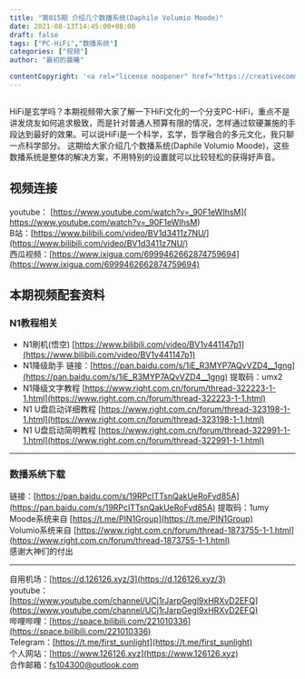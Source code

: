 ```yaml
---
title: "第015期 介绍几个数播系统(Daphile Volumio Moode)"
date: 2021-08-13T14:45:00+08:00
draft: false
tags: ["PC-HiFi","数播系统"]
categories: ["视频"]
author: "最初的晨曦"

contentCopyright: '<a rel="license noopener" href="https://creativecommons.org/licenses/by-nc-sa/4.0/deed.zh" target="_blank">本文章采用 CC BY-NC-SA 4.0 许可协议</a>'
---
```


![[](https://www.youtube.com/watch?v=_90F1eWIhsM)](../../images/015/0.jpg)

HiFi是玄学吗？本期视频带大家了解一下HiFi文化的一个分支PC-HiFi，重点不是讲发烧友如何追求极致，而是针对普通人预算有限的情况，怎样通过软硬兼施的手段达到最好的效果。可以说HiFi是一个科学，玄学，哲学融合的多元文化，我只聊一点科学部分。
这期给大家介绍几个数播系统(Daphile Volumio Moode)，这些数播系统是整体的解决方案，不用特别的设置就可以比较轻松的获得好声音。

## 视频连接

youtube： [https://www.youtube.com/watch?v=_90F1eWIhsM]( https://www.youtube.com/watch?v=_90F1eWIhsM)  
B站：[https://www.bilibili.com/video/BV1d3411z7NU/](https://www.bilibili.com/video/BV1d3411z7NU/)  
西瓜视频：[https://www.ixigua.com/6999462662874759694](https://www.ixigua.com/6999462662874759694)

## 本期视频配套资料

### N1教程相关

- N1刷机(悟空)
	[https://www.bilibili.com/video/BV1v441147p1](https://www.bilibili.com/video/BV1v441147p1)
- N1降级助手
	链接：[https://pan.baidu.com/s/1iE_R3MYP7AQvVZD4__1gng](https://pan.baidu.com/s/1iE_R3MYP7AQvVZD4__1gng)  提取码：umx2
- N1降级文字教程
	[https://www.right.com.cn/forum/thread-322223-1-1.html](https://www.right.com.cn/forum/thread-322223-1-1.html)
- N1 U盘启动详细教程
	[https://www.right.com.cn/forum/thread-323198-1-1.html](https://www.right.com.cn/forum/thread-323198-1-1.html)
- N1 U盘启动简明教程
	[https://www.right.com.cn/forum/thread-322991-1-1.html](https://www.right.com.cn/forum/thread-322991-1-1.html)

---

### 数播系统下载

链接：[https://pan.baidu.com/s/19RPcITTsnQakUeRoFvd85A](https://pan.baidu.com/s/19RPcITTsnQakUeRoFvd85A)  提取码：1umy  
Moode系统来自 [https://t.me/PIN1Group](https://t.me/PIN1Group)  
Volumio系统来自 [https://www.right.com.cn/forum/thread-1873755-1-1.html](https://www.right.com.cn/forum/thread-1873755-1-1.html)  
感谢大神们的付出

---

自用机场：[https://d.126126.xyz/3](https://d.126126.xyz/3)  
youtube：[https://www.youtube.com/channel/UCj1rJarpGegl9xHRXvD2EFQ](https://www.youtube.com/channel/UCj1rJarpGegl9xHRXvD2EFQ)  
哔哩哔哩：[https://space.bilibili.com/221010336](https://space.bilibili.com/221010336)  
Telegram：[https://t.me/first_sunlight](https://t.me/first_sunlight)  
个人网站：[https://www.126126.xyz](https://www.126126.xyz)  
合作邮箱：fs104300@outlook.com
